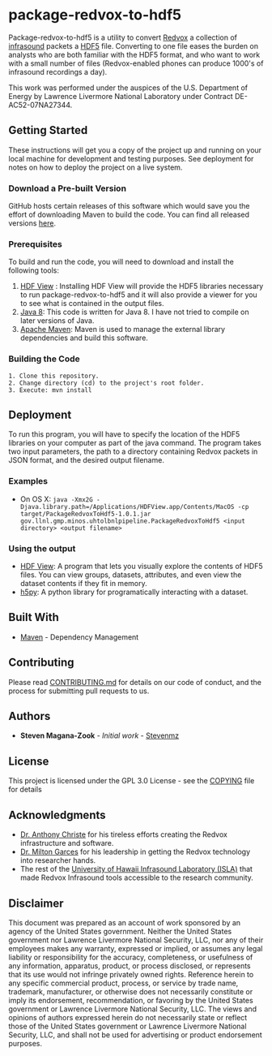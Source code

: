 # package-redvox-to-hdf5

Package-redvox-to-hdf5 is a utility to convert [Redvox](https://redvox.io/) a collection of [infrasound](https://en.wikipedia.org/wiki/Infrasound) packets a [HDF5](https://support.hdfgroup.org/HDF5/whatishdf5.html) file.
Converting to one file eases the burden on analysts who are both familiar with the HDF5 format, and who want to work with a small number of files (Redvox-enabled phones can produce 1000's of infrasound recordings a day).

This work was performed under the auspices of the U.S. Department of Energy by Lawrence Livermore National Laboratory under Contract DE-AC52-07NA27344.

## Getting Started

These instructions will get you a copy of the project up and running on your local machine for development and testing purposes. See deployment for notes on how to deploy the project on a live system.

### Download a Pre-built Version
GitHub hosts certain releases of this software which would save you the effort of downloading Maven to build the code. You can find all released versions [here](https://github.com/stevenmz/package-redvox-to-hdf5/packages/).

### Prerequisites

To build and run the code, you will need to download and install the following tools:
1. [HDF View](https://www.hdfgroup.org/downloads/hdfview/) : Installing HDF View will provide the HDF5 libraries necessary to run package-redvox-to-hdf5 and it will also provide a viewer for you to see what is contained in the output files.
2. [Java 8](https://www.oracle.com/java/technologies/javase/javase-jdk8-downloads.html): This code is written for Java 8. I have not tried to compile on later versions of Java.
3. [Apache Maven](https://maven.apache.org/): Maven is used to manage the external library dependencies and build this software.


### Building the Code

```
1. Clone this repository.
2. Change directory (cd) to the project's root folder.
3. Execute: mvn install
```

## Deployment

To run this program, you will have to specify the location of the HDF5 libraries on
your computer as part of the java command. The program takes two input parameters, the path to a directory containing Redvox packets in JSON format, and the desired output filename.

### Examples

* On OS X: `java -Xmx2G -Djava.library.path=/Applications/HDFView.app/Contents/MacOS -cp target/PackageRedvoxToHdf5-1.0.1.jar gov.llnl.gmp.minos.uhtolbnlpipeline.PackageRedvoxToHdf5 <input directory> <output filename>`

### Using the output
* [HDF View](https://www.hdfgroup.org/downloads/hdfview/): A program that lets you visually explore the contents of HDF5 files. You can view groups, datasets, attributes, and even view the dataset contents if they fit in memory.
* [h5py](https://www.h5py.org/): A python library for programatically interacting with a dataset.

## Built With

* [Maven](https://maven.apache.org/) - Dependency Management


## Contributing

Please read [CONTRIBUTING.md](CONTRIBUTING.md) for details on our code of conduct, and the process for submitting pull requests to us.

## Authors

* **Steven Magana-Zook** - *Initial work* - [Stevenmz](https://github.com/stevenmz)


## License

This project is licensed under the GPL 3.0 License - see the [COPYING](COPYING) file for details

## Acknowledgments

* [Dr. Anthony Christe](https://github.com/anthonyjchriste) for his tireless efforts creating the Redvox infrastructure and software.
* [Dr. Milton Garces](https://www.higp.hawaii.edu/cgi-directory/directory.cgi?func=disp&searchname=MiltonA.Garces) for his leadership in getting the Redvox technology into researcher hands.
* The rest of the [University of Hawaii Infrasound Laboratory (ISLA)](https://www.isla.hawaii.edu/) that made Redvox Infrasound tools accessible to the research community.

## Disclaimer
This document was prepared as an account of work sponsored by an agency of the United States government.
Neither the United States government nor Lawrence Livermore National Security, LLC, nor any of their employees makes any warranty,
expressed or implied, or assumes any legal liability or responsibility for the accuracy, completeness, or usefulness of any information,
apparatus, product, or process disclosed, or represents that its use would not infringe privately owned rights. Reference herein to any
specific commercial product, process, or service by trade name, trademark, manufacturer, or otherwise does not necessarily constitute or
imply its endorsement, recommendation, or favoring by the United States government or Lawrence Livermore National Security, LLC.
The views and opinions of authors expressed herein do not necessarily state or reflect those of the United States government or
Lawrence Livermore National Security, LLC, and shall not be used for advertising or product endorsement purposes.
